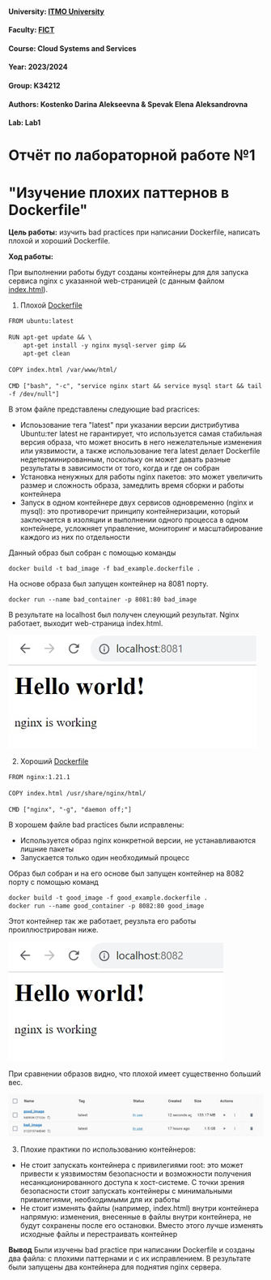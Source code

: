 #### University: [ITMO University](https://##3itmo.ru/ru/)
#### Faculty: [FICT](https://fict.itmo.ru)
#### Course: Cloud Systems and Services
#### Year: 2023/2024
#### Group: K34212
#### Authors: Kostenko Darina Alekseevna & Spevak Elena Aleksandrovna
#### Lab: Lab1

# **Отчёт по лабораторной работе №1**
# "Изучение плохих паттернов в Dockerfile"

**Цель работы:** изучить bad practices при написании Dockerfile, написать плохой и хороший Dockerfile.

**Ход работы:**

При выполнении работы будут созданы контейнеры для для запуска сервиса nginx с указанной web-страницей (с данным файлом [index.html](https://github.com/LenaSpevak/2023-2024_DevOps_Kostenko_Spevak/blob/main/lab1/Files/index.html)).


1. Плохой [Dockerfile](https://github.com/LenaSpevak/2023-2024_DevOps_Kostenko_Spevak/blob/main/lab1/Files/bad_example.dockerfile)

```
FROM ubuntu:latest

RUN apt-get update && \
    apt-get install -y nginx mysql-server gimp && 
    apt-get clean

COPY index.html /var/www/html/

CMD ["bash", "-c", "service nginx start && service mysql start && tail -f /dev/null"]
```

В этом файле представлены следующие bad pracrices:

- Испоьзование тега "latest" при указании версии дистрибутива Ubuntu:тег latest не гарантирует, что используется самая стабильная версия образа, что может вносить в него нежелательные изменения или уязвимости, а также использование тега latest делает Dockerfile недетерминированным, поскольку он может давать разные результаты в зависимости от того, когда и где он собран
- Установка ненужных для работы nginx пакетов: это может увеличить размер и сложность образа, замедлить время сборки и работы контейнера
- Запуск в одном контейнере двух сервисов одновременно (nginx и mysql): это противоречит принципу контейнеризации, который заключается в изоляции и выполнении одного процесса в одном контейнере, усложняет управление, мониторинг и масштабирование каждого из них по отдельности

Данный образ был собран с помощью команды

```
docker build -t bad_image -f bad_example.dockerfile .
```

На основе образа был запущен контейнер на 8081 порту.

```
docker run --name bad_container -p 8081:80 bad_image
```

В результате на localhost был получен слеующий результат. Nginx работает, выходит web-страница index.html.

![Работа первого контейнера](https://github.com/LenaSpevak/2023-2024_DevOps_Kostenko_Spevak/blob/main/lab1/screenshots/result.jpg)


2. Хороший [Dockerfile](https://github.com/LenaSpevak/2023-2024_DevOps_Kostenko_Spevak/blob/main/lab1/Files/good_example.dockerfile)

```
FROM nginx:1.21.1

COPY index.html /usr/share/nginx/html/

CMD ["nginx", "-g", "daemon off;"]
```

В хорошем файле bad practices были исправлены:
- Используется образ nginx конкретной версии, не устанавливаются лишние пакеты
- Запускается только один необходимый процесс

Образ был собран и на его основе был запущен контейнер на 8082 порту с помощью команд

```
docker build -t good_image -f good_example.dockerfile .
docker run --name good_container -p 8082:80 good_image
```

Этот контейнер так же работает, реузльта его работы проиллюстрирован ниже.

![Работа второго контейнера](https://github.com/LenaSpevak/2023-2024_DevOps_Kostenko_Spevak/blob/main/lab1/screenshots/result2.jpg)

При сравнении образов видно, что плохой имеет существенно больший вес.

![Сравнение контейнеров](https://github.com/LenaSpevak/2023-2024_DevOps_Kostenko_Spevak/blob/main/lab1/screenshots/containers.jpg)

3. Плохие практики по использованию контейнеров:
- Не стоит запускать контейнера с привилегиями root: это может привести к уязвимостям безопасности и возможности получения несанкционированного доступа к хост-системе. С точки зрения безопасности стоит запускать контейнеры с минимальными привилегиями, необходимыми для их работы
- Не стоит изменять файлы (например, index.html) внутри контейнера напрямую: изменения, внесенные в файлы внутри контейнера, не будут сохранены после его остановки. Вместо этого лучше изменять исходные файлы и перестраивать контейнер


**Вывод** 
Были изучены bad practice при написании Dockerfile и созданы два файла: с плохими паттернами и с их исправлением. В результате были запущены два контейнера для поднятия nginx сервера.

